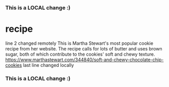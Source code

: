 ### This is a LOCAL change :)
# recipe
line 2 changed remotely
This is Martha Stewart's most popular cookie recipe from her website. The recipe calls for lots of butter and uses brown sugar, both of which contribute to the cookies' soft and chewy texture. https://www.marthastewart.com/344840/soft-and-chewy-chocolate-chip-cookies
last line changed locally
### This is a LOCAL change :)